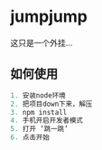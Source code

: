 # jumpjump

这只是一个外挂...

## 如何使用

```javascript
1. 安装node环境
2. 把项目down下来，解压
3. npm install
4. 手机开启开发者模式
5. 打开 ‘跳一跳’
6. 点击开始
```